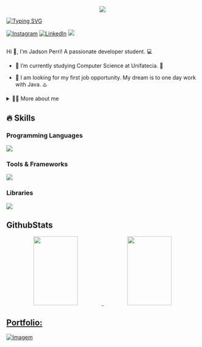 <!--Capa incial-->
<p align="center">
  <img src="./assets/hello.gif">
</p>

[![Typing SVG](https://readme-typing-svg.herokuapp.com?color=D4E8F7&center=true&width=900&height=150&lines=Hello+There!+%F0%9F%9A%80;I'm+Jadson;Nice+to+see+you+around+here)](https://git.io/typing-svg)

<!-- Links -->
[![Instagram](https://img.shields.io/badge/Instagram-E4405F?style=for-the-badge&logo=instagram&logoColor=white)](https://www.instagram.com/Jadsonperri_/)
[![LinkedIn](https://img.shields.io/badge/LinkedIn-0077B5?style=for-the-badge&logo=linkedin&logoColor=white)](https://www.linkedin.com/in/jadson-perri-8a5143238/)
 <a href = "mailto:Jadsonperr@gmail.com"><img src="https://img.shields.io/badge/-Gmail-%23333?style=for-the-badge&logo=gmail&logoColor=white" target="_blank"></a>
 
##
 
<!-- Presentation -->
  Hi 👋, I'm Jadson Perri! A passionate developer student. 💻

  * 🌱 I’m currently studying Computer Science at Unifatecia. 💬

  * 🔭 I am looking for my first job opportunity. My dream is to one day work with Java. ♨️

<!-- Dropdown -->
<details>
  <summary>👨‍💻 More about me</summary>

  * 💬 I am 23 years old, currently living in Brazil. I have fluency in English and have experience with SQL, Java, Python and automation (Uipath). I'm also starting to create content on TikTok, Youtube and Twitter, which has helped me develop important skills like creativity, communication, marketing, analytical skills and social media.

  * ⚡ I enjoy watching movies, series and animes, as well as playing Soccer and listen to music! I believe that our personal interests contribute to a more refined perception of things and problem-solving. \o/
</details>


##  🔥 Skills
<!-- Skills: Programming Languages -->                                                                                                                                                                 
  <div style="flex-basis: 48%;">      
    <h3>Programming Languages</h3>
    <img align="center" src="https://skillicons.dev/icons?i=js,py,java,c&theme=light">
  </div>
  
  
  <!-- Skills: Tools & Frameworks -->
  <div style="flex-basis: 48%;">
    <h3>Tools & Frameworks</h3>
    <img align="center" src="https://skillicons.dev/icons?i=html,css,vscode,visualstudio,idea"> 
  
  
  <!-- Skills: Libraries -->
  <div style="flex-basis: 48%;">
    <h3>Libraries</h3>
    <img align="center" src="https://skillicons.dev/icons?i=aws,gcp,azure,react,vue">


<!--GithubStats-->
## GithubStats 
<div align="center">
<a href="https://github.com/Jadsonperri">
  <img height="180em" width="48%" src="https://github-readme-stats.vercel.app/api?username=Jadsonperri&show_icons=true&theme=swift&include_all_commits=true&count_private=true">
  <img height="180em" width="48%" src="https://github-readme-stats.vercel.app/api/top-langs/?username=Jadsonperri&layout=compact&langs_count=7&theme=swift">
</div>

<!-- Portfolio -->
## Portfolio:


<!-- GIF -->
<p align="left">
  <img align="center" src="https://github.com/VariableBee/VariableBee/assets/77739311/4e9f41af-6b57-49a7-b15a-74322e96b4d7" alt="Imagem">
</p>

